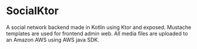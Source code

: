 # SocialKtor
A social network backend made in Kotlin using Ktor and exposed.
Mustache templates are used for frontend admin web.
All media files are uploaded to an Amazon AWS using AWS java SDK.
